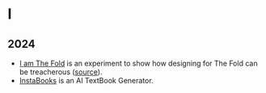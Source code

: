 # I

## 2024

- [I am The Fold](https://iamthefold.com) is an experiment to show how designing for The Fold can be treacherous ([source](https://github.com/iest/i-am-the-fold)).
- [InstaBooks](https://instabooks.ai) is an AI TextBook Generator.

